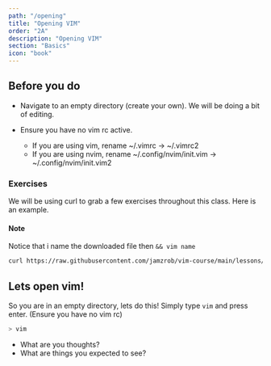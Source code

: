 ```yaml
---
path: "/opening"
title: "Opening VIM"
order: "2A"
description: "Opening VIM"
section: "Basics"
icon: "book"
---
```


## Before you do
* Navigate to an empty directory (create your own).  We will be doing a bit of
  editing.

* Ensure you have no vim rc active.
  * If you are using vim, rename ~/.vimrc -> ~/.vimrc2
  * If you are using nvim, rename ~/.config/nvim/init.vim -> ~/.config/nvim/init.vim2

### Exercises
We will be using curl to grab a few exercises throughout this class.  Here is
an example.

#### Note
Notice that i name the downloaded file then `&& vim name`

```bash
curl https://raw.githubusercontent.com/jamzrob/vim-course/main/lessons/exercise-0-hjkl.md > exercise.md && vim exercise.md
```

## Lets open vim!
So you are in an empty directory, lets do this! Simply type `vim` and press
enter.  (Ensure you have no vim rc)

```bash
> vim
```

* What are you thoughts?
* What are things you expected to see?


